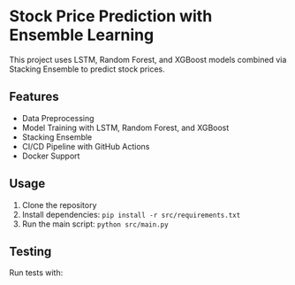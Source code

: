 # Stock Price Prediction with Ensemble Learning

This project uses LSTM, Random Forest, and XGBoost models combined via Stacking Ensemble to predict stock prices.

## Features
- Data Preprocessing
- Model Training with LSTM, Random Forest, and XGBoost
- Stacking Ensemble
- CI/CD Pipeline with GitHub Actions
- Docker Support

## Usage
1. Clone the repository
2. Install dependencies: `pip install -r src/requirements.txt`
3. Run the main script: `python src/main.py`

## Testing
Run tests with:
